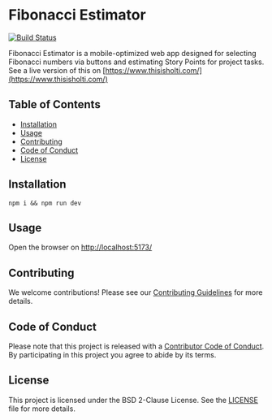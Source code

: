 # Fibonacci Estimator

[![Build Status](https://travis-ci.org/mholthausen/fibo.svg?branch=main)](https://travis-ci.org/mholthausen/fibo)

Fibonacci Estimator is a mobile-optimized web app designed for selecting Fibonacci numbers via buttons and estimating Story Points for project tasks. See a live version of this on [https://www.thisisholti.com/](https://www.thisisholti.com/)

## Table of Contents

- [Installation](#installation)
- [Usage](#usage)
- [Contributing](#contributing)
- [Code of Conduct](#code-of-conduct)
- [License](#license)

## Installation

`npm i && npm run dev`

## Usage

Open the browser on [http://localhost:5173/](http://localhost:5173/)

## Contributing

We welcome contributions! Please see our [Contributing Guidelines](CONTRIBUTING.md) for more details.

## Code of Conduct

Please note that this project is released with a [Contributor Code of Conduct](CODE_OF_CONDUCT.md). By participating in this project you agree to abide by its terms.

## License

This project is licensed under the BSD 2-Clause License. See the [LICENSE](LICENSE) file for more details.

<!-- https://www.scalablepath.com/project-management/agile-points-fibonacci-sequence -->